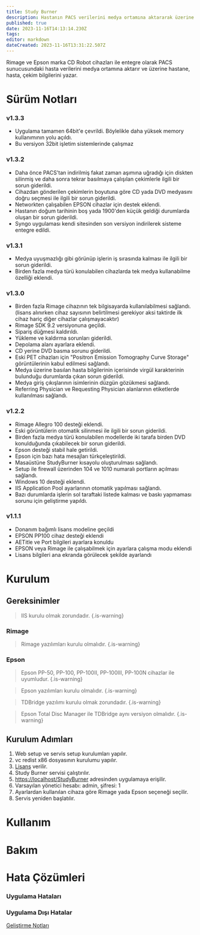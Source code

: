 ```yaml
---
title: Study Burner
description: Hastanın PACS verilerini medya ortamına aktararak üzerine baskı yapılmasını sağlar
published: true
date: 2023-11-16T14:13:14.230Z
tags: 
editor: markdown
dateCreated: 2023-11-16T13:31:22.507Z
---
```


Rimage ve Epson marka CD Robot cihazları ile entegre olarak PACS sunucusundaki hasta verilerini medya ortamına aktarır ve üzerine hastane, hasta, çekim bilgilerini yazar.


# Sürüm Notları
### v1.3.3
- Uygulama tamamen 64bit'e çevrildi. Böylelikle daha yüksek memory kullanımının yolu açıldı.
- Bu versiyon 32bit işletim sistemlerinde çalışmaz
### v1.3.2
- Daha önce PACS'tan indirilmiş fakat zaman aşımına uğradığı için diskten silinmiş ve daha sonra tekrar basılmaya çalışılan çekimlerle ilgili bir sorun giderildi.
- Cihazdan gönderilen çekimlerin boyutuna göre CD yada DVD medyasını doğru seçmesi ile ilgili bir sorun giderildi.
- Networkten çalışabilen EPSON cihazlar için destek eklendi.
- Hastanın doğum tarihinin boş yada 1900'den küçük geldiği durumlarda oluşan bir sorun giderildi.
- Syngo uygulaması kendi sitesinden son versiyon indirilerek sisteme entegre edildi.
### v1.3.1
- Medya uyuşmazlığı gibi görünüp işlerin iş sırasında kalması ile ilgili bir sorun giderildi.
- Birden fazla medya türü konulabilen cihazlarda tek medya kullanabilme özelliği eklendi.

### v1.3.0
- Birden fazla Rimage cihazının tek bilgisayarda kullanılabilmesi sağlandı. (lisans alınırken cihaz sayısının belirtilmesi gerekiyor aksi taktirde ilk cihaz hariç diğer cihazlar çalışmayacaktır)
- Rimage SDK 9.2 versiyonuna geçildi.
- Sipariş düğmesi kaldırıldı.
- Yükleme ve kaldırma sorunları giderildi.
- Depolama alanı ayarlara eklendi.
- CD yerine DVD basma sorunu giderildi.
- Eski PET cihazları için "Positron Emission Tomography Curve Storage" görüntülerinin kabul edilmesi sağlandı.
- Medya üzerine basılan hasta bilgilerinin içerisinde virgül karakterinin bulunduğu durumlarda çıkan sorun giderildi.
- Medya giriş çıkışlarının isimlerinin düzgün gözükmesi sağlandı.
- Referring Physician ve Requesting Physician alanlarının etiketlerde kullanılması sağlandı.

### v1.2.2
- Rimage Allegro 100 desteği eklendi.
- Eski görüntülerin otomatik silinmesi ile ilgili bir sorun giderildi.
- Birden fazla medya türü konulabilen modellerde iki tarafa birden DVD konulduğunda çıkabilecek bir sorun giderildi.
- Epson desteği stabil hale getirildi.
- Epson için bazı hata mesajları türkçeleştirildi.
- Masaüstüne StudyBurner kısayolu oluşturulması sağlandı.
- Setup ile firewall üzerinden 104 ve 1010 numaralı portların açılması sağlandı.
- Windows 10 desteği eklendi.
- IIS Application Pool ayarlarının otomatik yapılması sağlandı.
- Bazı durumlarda işlerin sol taraftaki listede kalması ve baskı yapmaması sorunu için geliştirme yapıldı.

### v1.1.1
- Donanım bağımlı lisans modeline geçildi
- EPSON PP100 cihaz desteği eklendi
- AETitle ve Port bilgileri ayarlara konuldu
- EPSON veya Rimage ile çalışabilmek için ayarlara çalışma modu eklendi
- Lisans bilgileri ana ekranda görülecek şekilde ayarlandı



# Kurulum
## Gereksinimler
> IIS kurulu olmak zorundadır.
{.is-warning}
### Rimage
> Rimage yazılımları kurulu olmalıdır.
{.is-warning}

### Epson
> Epson PP-50, PP-100, PP-100II, PP-100III, PP-100N cihazlar ile uyumludur.
{.is-warning}

> Epson yazılımları kurulu olmalıdır.
{.is-warning}

> TDBridge yazılımı kurulu olmak zorundadır.
{.is-warning}

> Epson Total Disc Manager ile TDBridge aynı versiyon olmalıdır.
{.is-warning}

## Kurulum Adımları
1. Web setup ve servis setup kurulumları yapılır.
1. vc redist x86 dosyasının kurulumu yapılır.
1. [Lisans]() verilir.
1. Study Burner servisi çalıştırılır.
1. [https://localhost/StudyBurner](https://localhost/StudyBurner) adresinden uygulamaya erişilir.
1. Varsayılan yönetici hesabı: admin, şifresi: 1
1. Ayarlardan kullanılan cihaza göre Rimage yada Epson seçeneği seçilir.
1. Servis yeniden başlatılır.


# Kullanım

# Bakım

# Hata Çözümleri

### Uygulama Hataları

### Uygulama Dışı Hatalar

[Geliştirme Notları](/Gelistirme/StudyBurner)
